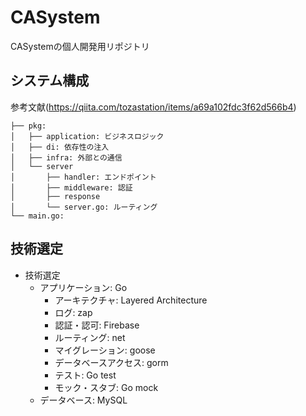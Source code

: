 # CASystem
CASystemの個人開発用リポジトリ

## システム構成
参考文献(https://qiita.com/tozastation/items/a69a102fdc3f62d566b4)

```
├── pkg:
│   ├── application: ビジネスロジック
│   ├── di: 依存性の注入
│   ├── infra: 外部との通信
│   └── server
│       ├── handler: エンドポイント
│       ├── middleware: 認証
│       ├── response
│       └── server.go: ルーティング
└── main.go: 
```

## 技術選定

- 技術選定
    - アプリケーション: Go
        - アーキテクチャ: Layered Architecture
        - ログ: zap
        - 認証・認可: Firebase
        - ルーティング: net
        - マイグレーション: goose
        - データベースアクセス: gorm
        - テスト: Go test
        - モック・スタブ: Go mock
    - データベース: MySQL
